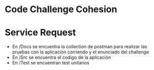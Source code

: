 # Code Challenge Cohesion
# Service Request

* En /Docs se encuentra la collection de postman para realizar las pruebas con la aplicación corriendo y el enunciado del challenge
* En /Src se encuentra el codigo de la aplicación
* En /Test se encuentran test unitarios
